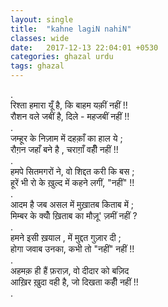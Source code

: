 ```yaml
---
layout: single
title:  "kahne lagiN nahiN"
classes: wide
date:   2017-12-13 22:04:01 +0530
categories: ghazal urdu
tags: ghazal
---
```

.<br>
रिश्ता  हमारा यूँ  है, कि बाहम यक़ीं नहीं !!<br>
रौशन  वले जबीं है, दिले - महजबीं  नहीं !!<br>
.<br>
जम्हूर  के  निज़ाम   में दहक़ाँ का हाल ये  ;<br>
रौग़न  जहाँ बने  है  ,   चराग़ाँ वहीँ   नहीं !!<br>
.<br>
हमपे सितमगरों ने, वो शिद्दत करी कि बस ;<br>
हूरें भी रो के ख़ुल्द में कहने लगीं, "नहीं" !!<br>
.<br>
आदम है जब असल में मुख़ातब किताब में ;<br>
मिम्बर के क्योँ ख़िताब का मौज़ू' ज़मीं नहीं ?<br>
.<br>
हमने इसी  ख़याल , में  मुद्दत  गुज़ार  दी ;<br>
होगा जवाब उनका, कभी तो "नहीं" नहीं !!<br>
.<br>
अहमक़ ही हैं फ़राज़,  वो दीदार को बज़िद <br>
आख़िर ख़ुदा वही है, जो दिखता कहीँ नहीं !!<br>
.<br>
